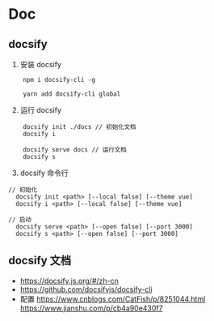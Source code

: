 # Doc



## docsify
1. 安装 docsify
```
	npm i docsify-cli -g
	
	yarn add docsify-cli global
```


2. 运行 docsify
```
	docsify init ./docs // 初始化文档
	docsify i

	docsify serve docs // 运行文档
	docsify s

```


3. docsify 命令行
```
// 初始化
  docsify init <path> [--local false] [--theme vue]
  docsify i <path> [--local false] [--theme vue]

// 启动
  docsify serve <path> [--open false] [--port 3000]
  docsify s <path> [--open false] [--port 3000]

```


## docsify 文档
* https://docsify.js.org/#/zh-cn
* https://github.com/docsifyjs/docsify-cli
* 配置 https://www.cnblogs.com/CatFish/p/8251044.html
	https://www.jianshu.com/p/cb4a90e430f7